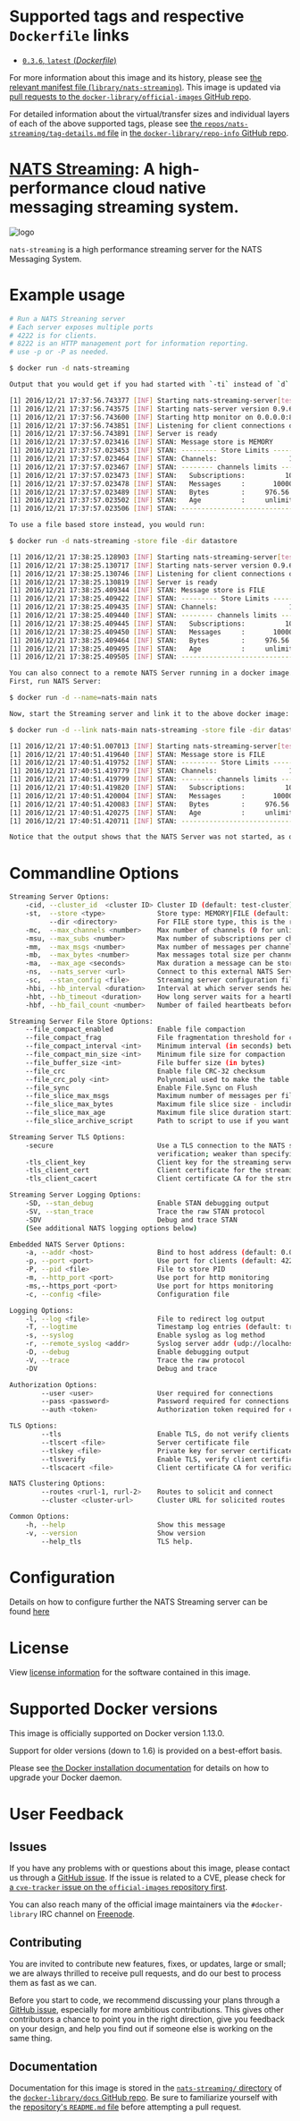 # Supported tags and respective `Dockerfile` links

-	[`0.3.6`, `latest` (*Dockerfile*)](https://github.com/nats-io/nats-streaming-docker/blob/d4c16d81cdfb43b502983473c4d4f53eb15cdad2/Dockerfile)

For more information about this image and its history, please see [the relevant manifest file (`library/nats-streaming`)](https://github.com/docker-library/official-images/blob/master/library/nats-streaming). This image is updated via [pull requests to the `docker-library/official-images` GitHub repo](https://github.com/docker-library/official-images/pulls?q=label%3Alibrary%2Fnats-streaming).

For detailed information about the virtual/transfer sizes and individual layers of each of the above supported tags, please see [the `repos/nats-streaming/tag-details.md` file](https://github.com/docker-library/repo-info/blob/master/repos/nats-streaming/tag-details.md) in [the `docker-library/repo-info` GitHub repo](https://github.com/docker-library/repo-info).

# [NATS Streaming](https://nats.io): A high-performance cloud native messaging streaming system.

![logo](https://raw.githubusercontent.com/docker-library/docs/4a2d30cdf4ff4bc6ae915ada7a058db0c908659d/nats-streaming/logo.png)

`nats-streaming` is a high performance streaming server for the NATS Messaging System.

# Example usage

```bash
# Run a NATS Streaning server
# Each server exposes multiple ports
# 4222 is for clients.
# 8222 is an HTTP management port for information reporting.
# use -p or -P as needed.

$ docker run -d nats-streaming

Output that you would get if you had started with `-ti` instead of `d` (for daemon):

[1] 2016/12/21 17:37:56.743377 [INF] Starting nats-streaming-server[test-cluster] version 0.3.6
[1] 2016/12/21 17:37:56.743575 [INF] Starting nats-server version 0.9.6
[1] 2016/12/21 17:37:56.743600 [INF] Starting http monitor on 0.0.0.0:8222
[1] 2016/12/21 17:37:56.743851 [INF] Listening for client connections on 0.0.0.0:4222
[1] 2016/12/21 17:37:56.743891 [INF] Server is ready
[1] 2016/12/21 17:37:57.023416 [INF] STAN: Message store is MEMORY
[1] 2016/12/21 17:37:57.023453 [INF] STAN: --------- Store Limits ---------
[1] 2016/12/21 17:37:57.023464 [INF] STAN: Channels:                  100 *
[1] 2016/12/21 17:37:57.023467 [INF] STAN: -------- channels limits -------
[1] 2016/12/21 17:37:57.023473 [INF] STAN:   Subscriptions:          1000 *
[1] 2016/12/21 17:37:57.023478 [INF] STAN:   Messages     :       1000000 *
[1] 2016/12/21 17:37:57.023489 [INF] STAN:   Bytes        :     976.56 MB *
[1] 2016/12/21 17:37:57.023502 [INF] STAN:   Age          :     unlimited *
[1] 2016/12/21 17:37:57.023506 [INF] STAN: --------------------------------

To use a file based store instead, you would run:

$ docker run -d nats-streaming -store file -dir datastore

[1] 2016/12/21 17:38:25.128903 [INF] Starting nats-streaming-server[test-cluster] version 0.3.6
[1] 2016/12/21 17:38:25.130717 [INF] Starting nats-server version 0.9.6
[1] 2016/12/21 17:38:25.130746 [INF] Listening for client connections on 0.0.0.0:4222
[1] 2016/12/21 17:38:25.130819 [INF] Server is ready
[1] 2016/12/21 17:38:25.409344 [INF] STAN: Message store is FILE
[1] 2016/12/21 17:38:25.409422 [INF] STAN: --------- Store Limits ---------
[1] 2016/12/21 17:38:25.409435 [INF] STAN: Channels:                  100 *
[1] 2016/12/21 17:38:25.409440 [INF] STAN: -------- channels limits -------
[1] 2016/12/21 17:38:25.409445 [INF] STAN:   Subscriptions:          1000 *
[1] 2016/12/21 17:38:25.409450 [INF] STAN:   Messages     :       1000000 *
[1] 2016/12/21 17:38:25.409464 [INF] STAN:   Bytes        :     976.56 MB *
[1] 2016/12/21 17:38:25.409495 [INF] STAN:   Age          :     unlimited *
[1] 2016/12/21 17:38:25.409505 [INF] STAN: --------------------------------

You can also connect to a remote NATS Server running in a docker image.
First, run NATS Server:

$ docker run -d --name=nats-main nats

Now, start the Streaming server and link it to the above docker image:

$ docker run -d --link nats-main nats-streaming -store file -dir datastore -ns nats://nats-main:4222

[1] 2016/12/21 17:40:51.007013 [INF] Starting nats-streaming-server[test-cluster] version 0.3.6
[1] 2016/12/21 17:40:51.419640 [INF] STAN: Message store is FILE
[1] 2016/12/21 17:40:51.419752 [INF] STAN: --------- Store Limits ---------
[1] 2016/12/21 17:40:51.419779 [INF] STAN: Channels:                  100 *
[1] 2016/12/21 17:40:51.419799 [INF] STAN: -------- channels limits -------
[1] 2016/12/21 17:40:51.419820 [INF] STAN:   Subscriptions:          1000 *
[1] 2016/12/21 17:40:51.420004 [INF] STAN:   Messages     :       1000000 *
[1] 2016/12/21 17:40:51.420083 [INF] STAN:   Bytes        :     976.56 MB *
[1] 2016/12/21 17:40:51.420275 [INF] STAN:   Age          :     unlimited *
[1] 2016/12/21 17:40:51.420711 [INF] STAN: --------------------------------

Notice that the output shows that the NATS Server was not started, as opposed to the first output.

```

# Commandline Options

```bash
Streaming Server Options:
    -cid, --cluster_id  <cluster ID> Cluster ID (default: test-cluster)
    -st,  --store <type>             Store type: MEMORY|FILE (default: MEMORY)
          --dir <directory>          For FILE store type, this is the root directory
    -mc,  --max_channels <number>    Max number of channels (0 for unlimited)
    -msu, --max_subs <number>        Max number of subscriptions per channel (0 for unlimited)
    -mm,  --max_msgs <number>        Max number of messages per channel (0 for unlimited)
    -mb,  --max_bytes <number>       Max messages total size per channel (0 for unlimited)
    -ma,  --max_age <seconds>        Max duration a message can be stored ("0s" for unlimited)
    -ns,  --nats_server <url>        Connect to this external NATS Server (embedded otherwise)
    -sc,  --stan_config <file>       Streaming server configuration file
    -hbi, --hb_interval <duration>   Interval at which server sends heartbeat to a client
    -hbt, --hb_timeout <duration>    How long server waits for a heartbeat response
    -hbf, --hb_fail_count <number>   Number of failed heartbeats before server closes the client connection

Streaming Server File Store Options:
    --file_compact_enabled           Enable file compaction
    --file_compact_frag              File fragmentation threshold for compaction
    --file_compact_interval <int>    Minimum interval (in seconds) between file compactions
    --file_compact_min_size <int>    Minimum file size for compaction
    --file_buffer_size <int>         File buffer size (in bytes)
    --file_crc                       Enable file CRC-32 checksum
    --file_crc_poly <int>            Polynomial used to make the table used for CRC-32 checksum
    --file_sync                      Enable File.Sync on Flush
    --file_slice_max_msgs            Maximum number of messages per file slice (subject to channel limits)
    --file_slice_max_bytes           Maximum file slice size - including index file (subject to channel limits)
    --file_slice_max_age             Maximum file slice duration starting when the first message is stored (subject to channel limits)
    --file_slice_archive_script      Path to script to use if you want to archive a file slice being removed

Streaming Server TLS Options:
    -secure                          Use a TLS connection to the NATS server without
                                     verification; weaker than specifying certificates.
    -tls_client_key                  Client key for the streaming server
    -tls_client_cert                 Client certificate for the streaming server
    -tls_client_cacert               Client certificate CA for the streaming server

Streaming Server Logging Options:
    -SD, --stan_debug                Enable STAN debugging output
    -SV, --stan_trace                Trace the raw STAN protocol
    -SDV                             Debug and trace STAN
    (See additional NATS logging options below)

Embedded NATS Server Options:
    -a, --addr <host>                Bind to host address (default: 0.0.0.0)
    -p, --port <port>                Use port for clients (default: 4222)
    -P, --pid <file>                 File to store PID
    -m, --http_port <port>           Use port for http monitoring
    -ms,--https_port <port>          Use port for https monitoring
    -c, --config <file>              Configuration file

Logging Options:
    -l, --log <file>                 File to redirect log output
    -T, --logtime                    Timestamp log entries (default: true)
    -s, --syslog                     Enable syslog as log method
    -r, --remote_syslog <addr>       Syslog server addr (udp://localhost:514)
    -D, --debug                      Enable debugging output
    -V, --trace                      Trace the raw protocol
    -DV                              Debug and trace

Authorization Options:
        --user <user>                User required for connections
        --pass <password>            Password required for connections
        --auth <token>               Authorization token required for connections

TLS Options:
        --tls                        Enable TLS, do not verify clients (default: false)
        --tlscert <file>             Server certificate file
        --tlskey <file>              Private key for server certificate
        --tlsverify                  Enable TLS, verify client certificates
        --tlscacert <file>           Client certificate CA for verification

NATS Clustering Options:
        --routes <rurl-1, rurl-2>    Routes to solicit and connect
        --cluster <cluster-url>      Cluster URL for solicited routes

Common Options:
    -h, --help                       Show this message
    -v, --version                    Show version
        --help_tls                   TLS help.
```

# Configuration

Details on how to configure further the NATS Streaming server can be found [here](https://github.com/nats-io/nats-streaming-server#configuring)

# License

View [license information](https://github.com/nats-io/nats-streaming-server/blob/master/LICENSE) for the software contained in this image.

# Supported Docker versions

This image is officially supported on Docker version 1.13.0.

Support for older versions (down to 1.6) is provided on a best-effort basis.

Please see [the Docker installation documentation](https://docs.docker.com/installation/) for details on how to upgrade your Docker daemon.

# User Feedback

## Issues

If you have any problems with or questions about this image, please contact us through a [GitHub issue](https://github.com/nats-io/nats-streaming-docker/issues). If the issue is related to a CVE, please check for [a `cve-tracker` issue on the `official-images` repository first](https://github.com/docker-library/official-images/issues?q=label%3Acve-tracker).

You can also reach many of the official image maintainers via the `#docker-library` IRC channel on [Freenode](https://freenode.net).

## Contributing

You are invited to contribute new features, fixes, or updates, large or small; we are always thrilled to receive pull requests, and do our best to process them as fast as we can.

Before you start to code, we recommend discussing your plans through a [GitHub issue](https://github.com/nats-io/nats-streaming-docker/issues), especially for more ambitious contributions. This gives other contributors a chance to point you in the right direction, give you feedback on your design, and help you find out if someone else is working on the same thing.

## Documentation

Documentation for this image is stored in the [`nats-streaming/` directory](https://github.com/docker-library/docs/tree/master/nats-streaming) of the [`docker-library/docs` GitHub repo](https://github.com/docker-library/docs). Be sure to familiarize yourself with the [repository's `README.md` file](https://github.com/docker-library/docs/blob/master/README.md) before attempting a pull request.
